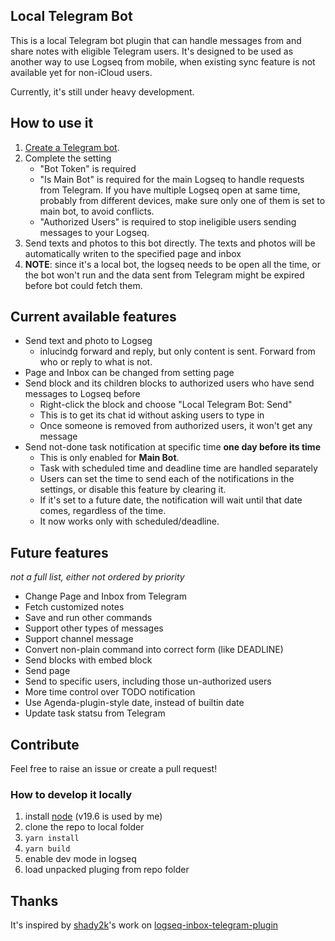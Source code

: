 ## Local Telegram Bot

This is a local Telegram bot plugin that can handle messages from and share notes with eligible Telegram users. It's designed to be used as another way to use Logseq from mobile, when existing sync feature is not available yet for non-iCloud users.

Currently, it's still under heavy development.

## How to use it

1. [Create a Telegram bot](https://core.telegram.org/bots#3-how-do-i-create-a-bot).
2. Complete the setting
    * "Bot Token" is required
    * "Is Main Bot" is required for the main Logseq to handle requests from Telegram. If you have multiple Logseq open at same time, probably from different devices, make sure only one of them is set to main bot, to avoid conflicts.
    * "Authorized Users" is required to stop ineligible users sending messages to your Logseq.
3. Send texts and photos to this bot directly. The texts and photos will be automatically writen to the specified page and inbox
4. **NOTE**: since it's a local bot, the logseq needs to be open all the time, or the bot won't run and the data sent from Telegram might be expired before bot could fetch them.

## Current available features

* Send text and photo to Logseg
    * inlucindg forward and reply, but only content is sent. Forward from who or reply to what is not.
* Page and Inbox can be changed from setting page
* Send block and its children blocks to authorized users who have send messages to Logseq before
    * Right-click the block and choose "Local Telegram Bot: Send"
    * This is to get its chat id without asking users to type in
    * Once someone is removed from authorized users, it won't get any message
* Send not-done task notification at specific time **one day before its time**
    * This is only enabled for **Main Bot**.
    * Task with scheduled time and deadline time are handled separately
    * Users can set the time to send each of the notifications in the settings, or disable this feature by clearing it.
    * If it's set to a future date, the notification will wait until that date comes, regardless of the time. 
    * It now works only with scheduled/deadline.

## Future features

*not a full list, either not ordered by priority*
* Change Page and Inbox from Telegram
* Fetch customized notes
* Save and run other commands
* Support other types of messages
* Support channel message
* Convert non-plain command into correct form (like DEADLINE)
* Send blocks with embed block
* Send page
* Send to specific users, including those un-authorized users
* More time control over TODO notification
* Use Agenda-plugin-style date, instead of builtin date 
* Update task statsu from Telegram

## Contribute

Feel free to raise an issue or create a pull request!

### How to develop it locally
1. install [node](https://nodejs.org/en/) (v19.6 is used by me)
2. clone the repo to local folder
3. `yarn install`
4. `yarn build`
5. enable dev mode in logseq
6. load unpacked pluging from repo folder


## Thanks

It's inspired by [shady2k](https://github.com/shady2k)'s work on [
logseq-inbox-telegram-plugin](https://github.com/shady2k/logseq-inbox-telegram-plugin)